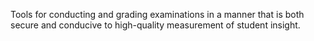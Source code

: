 
Tools for conducting and grading examinations in a manner that is both
secure and conducive to high-quality measurement of student insight.

